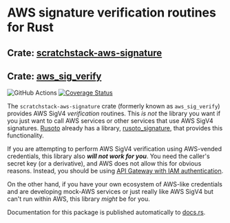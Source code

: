 # AWS signature verification routines for Rust
## Crate: [scratchstack-aws-signature](https://crates.io/crates/scratchstack-aws-signature)

## Crate: [aws_sig_verify](https://crates.io/crates/aws_sig_verify)

![GitHub Actions](https://github.com/dacut/scratchstack-aws-signature/workflows/Rust/badge.svg)
[![Coverage Status](https://coveralls.io/repos/github/dacut/scratchstack-aws-signature/badge.svg?branch=master)](https://coveralls.io/github/dacut/scratchstack-aws-signature?branch=master)

The `scratchstack-aws-signature` crate (formerly known as `aws_sig_verify`) provides
AWS SigV4 _verification_ routines.
This *is not* the library you want if you just want to call AWS services
or other services that use AWS SigV4 signatures.
[Rusoto](https://github.com/rusoto/rusoto) already has a library, 
[rusoto_signature](https://docs.rs/rusoto_signature/), that provides this
functionality.

If you are attempting to perform AWS SigV4 verification using AWS-vended
credentials, this library also ___will not work for you___. You need the
caller's secret key (or a derivative), and AWS does not allow this for
obvious reasons. Instead, you should be using [API Gateway with IAM
authentication](https://docs.aws.amazon.com/apigateway/latest/developerguide/permissions.html).

On the other hand, if you have your own ecosystem of AWS-like credentials
and are developing mock-AWS services or just really like AWS SigV4 but
can't run within AWS, this library _might_ be for you.

Documentation for this package is published automatically to [docs.rs](https://docs.rs/scratchstack-aws-signature/).
